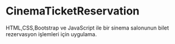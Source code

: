 # CinemaTicketReservation
HTML,CSS,Bootstrap ve JavaScript ile bir sinema salonunun bilet rezervasyon işlemleri için uygulama.
